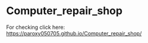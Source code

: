 # Computer_repair_shop

For checking click here: https://paroxy050705.github.io/Computer_repair_shop/
